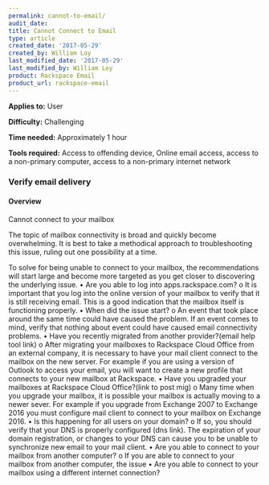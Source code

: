 ```yaml
---
permalink: cannot-to-email/
audit_date:
title: Cannot Connect to Email
type: article
created_date: '2017-05-29'
created_by: William Loy
last_modified_date: '2017-05-29'
last_modified_by: William Loy
product: Rackspace Email
product_url: rackspace-email
---
```

**Applies to:** User

**Difficulty:** Challenging

**Time needed:** Approximately 1 hour

**Tools required:** Access to offending device, Online email access, access to a non-primary computer, access to a non-primary internet network


### Verify email delivery


#### Overview

Cannot connect to your mailbox

The topic of mailbox connectivity is broad and quickly become overwhelming. It is best to take a methodical approach to troubleshooting this issue, ruling out one possibility at a time.

To solve for being unable to connect to your mailbox, the recommendations will start large and become more targeted as you get closer to discovering the underlying issue.
•	Are you able to log into apps.rackspace.com?
o	It is important that you log into the online version of your mailbox to verify that it is still receiving email. This is a good indication that the mailbox itself is functioning properly.
•	When did the issue start?
o	An event that took place around the same time could have caused the problem. If an event comes to mind, verify that nothing about event could have caused email connectivity problems.
•	Have you recently migrated from another provider?(email help tool link)
o	After migrating your mailboxes to Rackspace Cloud Office from an external company, it is necessary to have your mail client connect to the mailbox on the new server. For example if you are using a version of Outlook to access your email, you will want to create a new profile that connects to your new mailbox at Rackspace.
•	Have you upgraded your mailboxes at Rackspace Cloud Office?(link to post mig)
o	Many time when you upgrade your mailbox, it is possible your mailbox is actually moving to a newer sever. For example if you upgrade from Exchange 2007 to Exchange 2016 you must configure mail client to connect to your mailbox on Exchange 2016.
•	Is this happening for all users on your domain?
o	If so, you should verify that your DNS is properly configured (dns link). The expiration of your domain registration, or changes to your DNS can cause you to be unable to synchronize new email to your mail client.
•	Are you able to connect to your mailbox from another computer?
o	If you are able to connect to your mailbox from another computer, the issue
•	Are you able to connect to your mailbox using a different internet connection?
